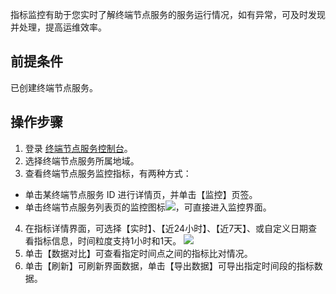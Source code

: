指标监控有助于您实时了解终端节点服务的服务运行情况，如有异常，可及时发现并处理，提高运维效率。

## 前提条件
已创建终端节点服务。

## 操作步骤
1. 登录 [终端节点服务控制台](https://console.cloud.tencent.com/vpc/vpcesvc?rid=1)。
2. 选择终端节点服务所属地域。
3. 查看终端节点服务监控指标，有两种方式：
 + 单击某终端节点服务 ID 进行详情页，并单击【监控】页签。
 + 单击终端节点服务列表页的监控图标![](https://main.qcloudimg.com/raw/5d84f0aeb71dfca2a34b63fe642ca591.png)，可直接进入监控界面。
4. 在指标详情界面，可选择【实时】、【近24小时】、【近7天】、或自定义日期查看指标信息，时间粒度支持1小时和1天。
![](https://main.qcloudimg.com/raw/7d11afc2d2df89f7cea8715c88d1353a.png)
5. 单击【数据对比】可查看指定时间点之间的指标比对情况。
6. 单击【刷新】可刷新界面数据，单击【导出数据】可导出指定时间段的指标数据。
